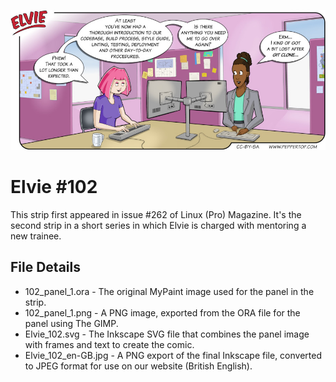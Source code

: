 ![Elvie comic strip #102](Elvie_102_en-GB.jpg)

Elvie #102
==========
This strip first appeared in issue #262 of Linux (Pro) Magazine. It's the second strip in a short series in which Elvie is charged with mentoring a new trainee.

File Details
------------
* 102_panel_1.ora         - The original MyPaint image used for the panel in the strip.
* 102_panel_1.png         - A PNG image, exported from the ORA file for the panel using The GIMP.
* Elvie_102.svg           - The Inkscape SVG file that combines the panel image with frames and text to create the comic.
* Elvie_102_en-GB.jpg     - A PNG export of the final Inkscape file, converted to JPEG format for use on our website (British English).

